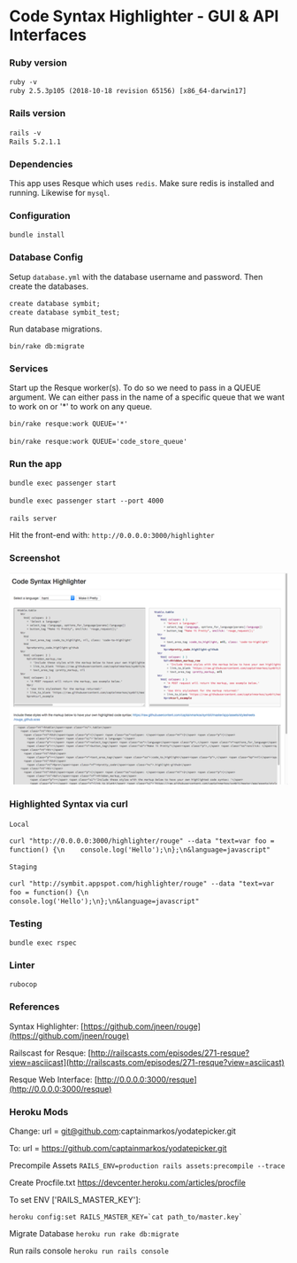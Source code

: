 # Code Syntax Highlighter - GUI & API Interfaces

### Ruby version
```
ruby -v
ruby 2.5.3p105 (2018-10-18 revision 65156) [x86_64-darwin17]
```

### Rails version
```
rails -v
Rails 5.2.1.1
```

### Dependencies
This app uses Resque which uses `redis`.  Make sure redis is installed and
running.  Likewise for `mysql`.

### Configuration
```
bundle install
```

### Database Config
Setup `database.yml` with the database username and password.  Then create the databases.
```
create database symbit;
create database symbit_test;
```
Run database migrations.
```
bin/rake db:migrate
```

### Services
Start up the Resque worker(s). To do so we need to pass in a QUEUE argument.
We can either pass in the name of a specific queue that we want to work on or
'*' to work on any queue.
```
bin/rake resque:work QUEUE='*'

bin/rake resque:work QUEUE='code_store_queue'
```

### Run the app
```
bundle exec passenger start

bundle exec passenger start --port 4000

rails server
```
Hit the front-end with: `http://0.0.0.0:3000/highlighter`

### Screenshot
![Screenshot](https://github.com/captainmarkos/symbit/blob/master/app/assets/images/symbit_code_syntax_highlighter.png)

### Highlighted Syntax via curl
`Local`
```
curl "http://0.0.0.0:3000/highlighter/rouge" --data "text=var foo = function() {\n    console.log('Hello');\n};\n&language=javascript"
```

`Staging`
```
curl "http://symbit.appspot.com/highlighter/rouge" --data "text=var foo = function() {\n    console.log('Hello');\n};\n&language=javascript"
```

### Testing
```
bundle exec rspec
```

### Linter
```
rubocop
```

### References

Syntax Highlighter: [https://github.com/jneen/rouge](https://github.com/jneen/rouge)

Railscast for Resque: [http://railscasts.com/episodes/271-resque?view=asciicast](http://railscasts.com/episodes/271-resque?view=asciicast)

Resque Web Interface: [http://0.0.0.0:3000/resque](http://0.0.0.0:3000/resque)

### Heroku Mods

Change:
url = git@github.com:captainmarkos/yodatepicker.git 

To:
url = https://github.com/captainmarkos/yodatepicker.git 

Precompile Assets
`RAILS_ENV=production rails assets:precompile --trace`

Create Procfile.txt
https://devcenter.heroku.com/articles/procfile

To set ENV ['RAILS_MASTER_KEY']:
```
heroku config:set RAILS_MASTER_KEY=`cat path_to/master.key`
```

Migrate Database
`heroku run rake db:migrate`

Run rails console
`heroku run rails console`

